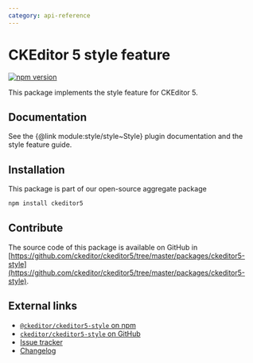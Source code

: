 ```yaml
---
category: api-reference
---
```


# CKEditor&nbsp;5 style feature

[![npm version](https://badge.fury.io/js/%40ckeditor%2Fckeditor5-style.svg)](https://www.npmjs.com/package/@ckeditor/ckeditor5-style)

This package implements the style feature for CKEditor&nbsp;5.

## Documentation

See the {@link module:style/style~Style} plugin documentation and the style feature guide.

## Installation

This package is part of our open-source aggregate package

```bash
npm install ckeditor5
```

## Contribute

The source code of this package is available on GitHub in [https://github.com/ckeditor/ckeditor5/tree/master/packages/ckeditor5-style](https://github.com/ckeditor/ckeditor5/tree/master/packages/ckeditor5-style).

## External links

* [`@ckeditor/ckeditor5-style` on npm](https://www.npmjs.com/package/@ckeditor/ckeditor5-style)
* [`ckeditor/ckeditor5-style` on GitHub](https://github.com/ckeditor/ckeditor5/tree/master/packages/ckeditor5-style)
* [Issue tracker](https://github.com/ckeditor/ckeditor5/issues)
* [Changelog](https://github.com/ckeditor/ckeditor5/blob/master/CHANGELOG.md)

